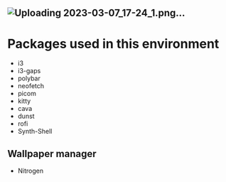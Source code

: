 ![Uploading 2023-03-07_17-24_1.png…]()
---

# Packages used in this environment
- i3
- i3-gaps
- polybar
- neofetch
- picom
- kitty
- cava
- dunst
- rofi
- Synth-Shell

## Wallpaper manager
- Nitrogen

